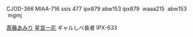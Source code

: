 CJOD-366
MIAA-716
ssis 477
ipx879
abw153
ipx879
 waaa215
 abw153
 mgmj

[斎藤あみり](https://javmenu.com/actress/mvmM)
[星宮一花](https://javmenu.com/actress/vd2n)
 ギャルしべ長者
IPX-633